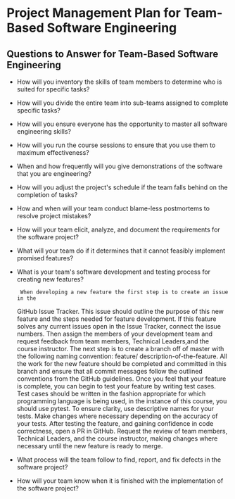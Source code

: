 # Project Management Plan for Team-Based Software Engineering

## Questions to Answer for Team-Based Software Engineering

- How will you inventory the skills of team members to determine who is
  suited for specific tasks?

- How will you divide the entire team into sub-teams assigned to complete
  specific tasks?

- How will you ensure everyone has the opportunity to master all software
  engineering skills?

- How will you run the course sessions to ensure that you use them
  to maximum effectiveness?

- When and how frequently will you give demonstrations of the software that
  you are engineering?

- How will you adjust the project's schedule if the team falls behind on the
  completion of tasks?

- How and when will your team conduct blame-less postmortems to resolve
  project mistakes?

- How will your team elicit, analyze, and document the requirements for the
  software project?

- What will your team do if it determines that it cannot feasibly implement
  promised features?

- What is your team's software development and testing process for creating
  new features?

       When developing a new feature the first step is to create an issue in the
  GitHub Issue Tracker. This issue should outline the purpose of this new
  feature and the steps needed for feature development. If this feature solves
  any current issues open in the Issue Tracker, connect the issue numbers. Then
  assign the members of your development team and request feedback from team
  members, Technical Leaders,and the course instructor. The next step is to
  create a branch off of master with the following naming convention: feature/
  description-of-the-feature. All the work for the new feature should be completed
  and committed in this branch and ensure that all commit messages follow the
  outlined conventions from the GitHub guidelines. Once you feel that your feature
  is complete, you can begin to test your feature by writing test cases. Test
  cases should be written in the fashion appropriate for which programming
  language is being used, in the instance of this course, you should use pytest.
  To ensure clarity, use descriptive names for your tests. Make changes where
  necessary depending on the accuracy of your tests. After testing the feature,
  and gaining confidence in code correctness, open a PR in GitHub. Request the
  review of team members, Technical Leaders, and the course instructor, making
  changes where necessary until the new feature is ready to
  merge.

- What process will the team follow to find, report, and fix defects in the
  software project?

- How will your team know when it is finished with the implementation of the
  software project?
